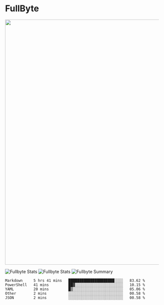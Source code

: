 # FullByte

<a href="https://github.com/ryo-ma/github-profile-trophy"><img width=800 src="https://github-profile-trophy.vercel.app/?username=Fullbyte&column=8&theme=radical&no-frame=true&no-bg=false"/></a>

![Fullbyte Stats](https://github-profile-summary-cards.vercel.app/api/cards/repos-per-language?username=Fullbyte&theme=solarized_dark)
![Fullbyte Stats](https://github-profile-summary-cards.vercel.app/api/cards/most-commit-language?username=Fullbyte&theme=solarized_dark)
![Fullbyte Summary](https://github-profile-summary-cards.vercel.app/api/cards/profile-details?username=Fullbyte&theme=solarized_dark)

<!--START_SECTION:waka-->
```text
Markdown     5 hrs 41 mins   █████████████████████░░░░   83.62 % 
PowerShell   41 mins         ██▓░░░░░░░░░░░░░░░░░░░░░░   10.15 % 
YAML         20 mins         █▒░░░░░░░░░░░░░░░░░░░░░░░   05.06 % 
Other        2 mins          ░░░░░░░░░░░░░░░░░░░░░░░░░   00.58 % 
JSON         2 mins          ░░░░░░░░░░░░░░░░░░░░░░░░░   00.58 % 
```
<!--END_SECTION:waka-->
